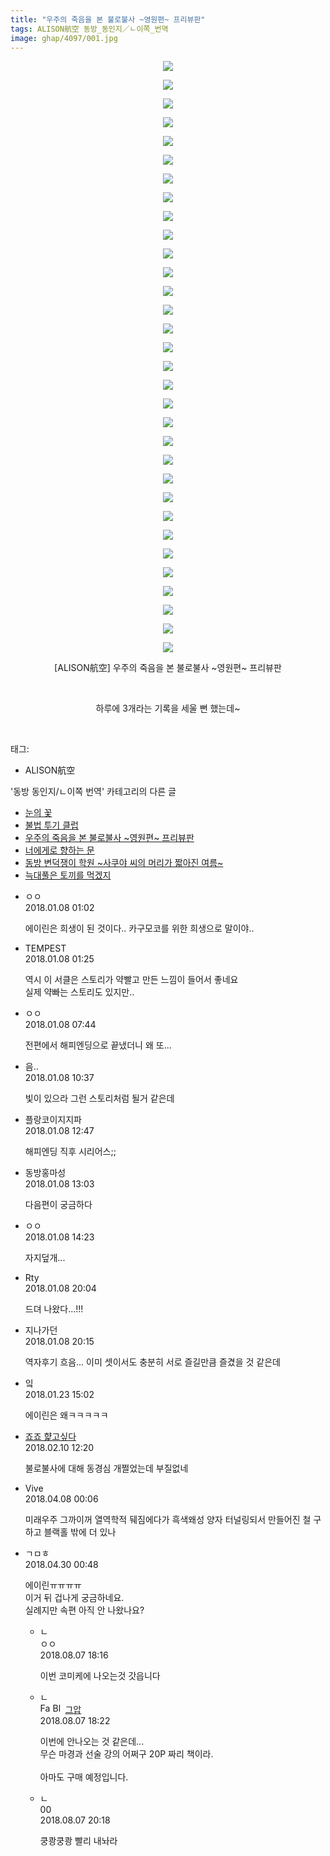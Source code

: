 ```yaml
---
title: "우주의 죽음을 본 불로불사 ~영원편~ 프리뷰판"
tags: ALISON航空 동방_동인지／ㄴ이쪽_번역
image: ghap/4097/001.jpg
---
```

<div class="article">
<p style="text-align: center; clear: none; float: none;"><img src="{{ site.nasurl }}/ghap/4097/001.jpg"/></p>
<p style="text-align: center; clear: none; float: none;"><img src="{{ site.nasurl }}/ghap/4097/002.jpg"/></p>
<p style="text-align: center; clear: none; float: none;"><img src="{{ site.nasurl }}/ghap/4097/003.jpg"/></p>
<p style="text-align: center; clear: none; float: none;"><img src="{{ site.nasurl }}/ghap/4097/004.jpg"/></p>
<p style="text-align: center; clear: none; float: none;"><img src="{{ site.nasurl }}/ghap/4097/005.jpg"/></p>
<p style="text-align: center; clear: none; float: none;"><img src="{{ site.nasurl }}/ghap/4097/006.jpg"/></p>
<p style="text-align: center; clear: none; float: none;"><img src="{{ site.nasurl }}/ghap/4097/007.jpg"/></p>
<p style="text-align: center; clear: none; float: none;"><img src="{{ site.nasurl }}/ghap/4097/008.jpg"/></p>
<p style="text-align: center; clear: none; float: none;"><img src="{{ site.nasurl }}/ghap/4097/009.jpg"/></p>
<p style="text-align: center; clear: none; float: none;"><img src="{{ site.nasurl }}/ghap/4097/010.jpg"/></p>
<p style="text-align: center; clear: none; float: none;"><img src="{{ site.nasurl }}/ghap/4097/011.jpg"/></p>
<p style="text-align: center; clear: none; float: none;"><img src="{{ site.nasurl }}/ghap/4097/012.jpg"/></p>
<p style="text-align: center; clear: none; float: none;"><img src="{{ site.nasurl }}/ghap/4097/013.jpg"/></p>
<p style="text-align: center; clear: none; float: none;"><img src="{{ site.nasurl }}/ghap/4097/014.jpg"/></p>
<p style="text-align: center; clear: none; float: none;"><img src="{{ site.nasurl }}/ghap/4097/015.jpg"/></p>
<p style="text-align: center; clear: none; float: none;"><img src="{{ site.nasurl }}/ghap/4097/016.jpg"/></p>
<p style="text-align: center; clear: none; float: none;"><img src="{{ site.nasurl }}/ghap/4097/017.jpg"/></p>
<p style="text-align: center; clear: none; float: none;"><img src="{{ site.nasurl }}/ghap/4097/018.jpg"/></p>
<p style="text-align: center; clear: none; float: none;"><img src="{{ site.nasurl }}/ghap/4097/019.jpg"/></p>
<p style="text-align: center; clear: none; float: none;"><img src="{{ site.nasurl }}/ghap/4097/020.jpg"/></p>
<p style="text-align: center; clear: none; float: none;"><img src="{{ site.nasurl }}/ghap/4097/021.jpg"/></p>
<p style="text-align: center; clear: none; float: none;"><img src="{{ site.nasurl }}/ghap/4097/022.jpg"/></p>
<p style="text-align: center; clear: none; float: none;"><img src="{{ site.nasurl }}/ghap/4097/023.jpg"/></p>
<p style="text-align: center; clear: none; float: none;"><img src="{{ site.nasurl }}/ghap/4097/024.jpg"/></p>
<p style="text-align: center; clear: none; float: none;"><img src="{{ site.nasurl }}/ghap/4097/025.jpg"/></p>
<p style="text-align: center; clear: none; float: none;"><img src="{{ site.nasurl }}/ghap/4097/026.jpg"/></p>
<p style="text-align: center; clear: none; float: none;"><img src="{{ site.nasurl }}/ghap/4097/027.jpg"/></p>
<p style="text-align: center; clear: none; float: none;"><img src="{{ site.nasurl }}/ghap/4097/028.jpg"/></p>
<p style="text-align: center; clear: none; float: none;"><img src="{{ site.nasurl }}/ghap/4097/029.jpg"/></p>
<p style="text-align: center; clear: none; float: none;"><img src="{{ site.nasurl }}/ghap/4097/030.jpg"/></p>
<p style="text-align: center; clear: none; float: none;"><img src="{{ site.nasurl }}/ghap/4097/031.jpg"/></p>
<p style="text-align: center; clear: none; float: none;"><img src="{{ site.nasurl }}/ghap/4097/032.jpg"/></p>
<p style="text-align: center; clear: none; float: none;">[ALISON航空] 우주의 죽음을 본 불로불사 ~영원편~ 프리뷰판</p>
<p style="text-align: center; clear: none; float: none;"><br/></p>
<p style="text-align: center; clear: none; float: none;">하루에 3개라는 기록을 세울 뻔 했는데~</p>
<p><br/></p>
</div><div class="tagTrail">
<p>태그: </p>
<ul>
<li>ALISON航空</li>
</ul>
</div><div class="another">
<p>'동방 동인지/ㄴ이쪽 번역' 카테고리의 다른 글</p>
<ul>
<li><a href="/2018-01-09-ghap_4099">눈의 꽃</a></li>
<li><a href="/2018-01-08-ghap_4098">불법 투기 클럽</a></li>
<li><a href="/2018-01-08-ghap_4097">우주의 죽음을 본 불로불사 ~영원편~ 프리뷰판</a></li>
<li><a href="/2018-01-07-ghap_4096">너에게로 향하는 문</a></li>
<li><a href="/2018-01-07-ghap_4095">동방 변덕쟁이 학원 ~사쿠야 씨의 머리가 짧아진 여름~</a></li>
<li><a href="/2018-01-05-ghap_4088">늑대풀은 토끼를 먹겠지</a></li>
</ul>
</div><div class="cb_module cb_fluid">
<div class="cb_wrt cb_profile">
<div class="comment">
<ul>
<li class="cb_thumb_off" id="comment15168872">
<div class="cb_comment_area">
<div class="cb_info_area">
<div class="cb_section">
<span class="cb_nick_name">ㅇㅇ</span>
</div>
<div class="cb_section">
<span class="cb_date">2018.01.08 01:02 </span>
</div>
</div>
<div class="cb_dsc_comment">
<p class="cb_dsc">
											에이린은 희생이 된 것이다.. 카구모코를 위한 희생으로 말이야..
										</p>
</div>
</div></li>
<li class="cb_thumb_off" id="comment15168882">
<div class="cb_comment_area">
<div class="cb_info_area">
<div class="cb_section">
<span class="cb_nick_name">TEMPEST</span>
</div>
<div class="cb_section">
<span class="cb_date">2018.01.08 01:25 </span>
</div>
</div>
<div class="cb_dsc_comment">
<p class="cb_dsc">
											역시 이 서클은 스토리가 약빨고 만든 느낌이 들어서 좋네요<br/>
실제 약빠는 스토리도 있지만..
										</p>
</div>
</div></li>
<li class="cb_thumb_off" id="comment15169001">
<div class="cb_comment_area">
<div class="cb_info_area">
<div class="cb_section">
<span class="cb_nick_name">ㅇㅇ</span>
</div>
<div class="cb_section">
<span class="cb_date">2018.01.08 07:44 </span>
</div>
</div>
<div class="cb_dsc_comment">
<p class="cb_dsc">
											전편에서 해피엔딩으로 끝냈더니 왜 또...
										</p>
</div>
</div></li>
<li class="cb_thumb_off" id="comment15169090">
<div class="cb_comment_area">
<div class="cb_info_area">
<div class="cb_section">
<span class="cb_nick_name">음..</span>
</div>
<div class="cb_section">
<span class="cb_date">2018.01.08 10:37 </span>
</div>
</div>
<div class="cb_dsc_comment">
<p class="cb_dsc">
											빛이 있으라 그런 스토리처럼 될거 같은데
										</p>
</div>
</div></li>
<li class="cb_thumb_off" id="comment15169148">
<div class="cb_comment_area">
<div class="cb_info_area">
<div class="cb_section">
<span class="cb_nick_name">플랑코이지지파</span>
</div>
<div class="cb_section">
<span class="cb_date">2018.01.08 12:47 </span>
</div>
</div>
<div class="cb_dsc_comment">
<p class="cb_dsc">
											해피엔딩 직후 시리어스;;
										</p>
</div>
</div></li>
<li class="cb_thumb_off" id="comment15169153">
<div class="cb_comment_area">
<div class="cb_info_area">
<div class="cb_section">
<span class="cb_nick_name">동방홍마성</span>
</div>
<div class="cb_section">
<span class="cb_date">2018.01.08 13:03 </span>
</div>
</div>
<div class="cb_dsc_comment">
<p class="cb_dsc">
											다음편이 궁금하다
										</p>
</div>
</div></li>
<li class="cb_thumb_off" id="comment15169182">
<div class="cb_comment_area">
<div class="cb_info_area">
<div class="cb_section">
<span class="cb_nick_name">ㅇㅇ</span>
</div>
<div class="cb_section">
<span class="cb_date">2018.01.08 14:23 </span>
</div>
</div>
<div class="cb_dsc_comment">
<p class="cb_dsc">
											자지덮개...
										</p>
</div>
</div></li>
<li class="cb_thumb_off" id="comment15169396">
<div class="cb_comment_area">
<div class="cb_info_area">
<div class="cb_section">
<span class="cb_nick_name">Rty</span>
</div>
<div class="cb_section">
<span class="cb_date">2018.01.08 20:04 </span>
</div>
</div>
<div class="cb_dsc_comment">
<p class="cb_dsc">
											드뎌 나왔다...!!!
										</p>
</div>
</div></li>
<li class="cb_thumb_off" id="comment15169402">
<div class="cb_comment_area">
<div class="cb_info_area">
<div class="cb_section">
<span class="cb_nick_name">지나가던</span>
</div>
<div class="cb_section">
<span class="cb_date">2018.01.08 20:15 </span>
</div>
</div>
<div class="cb_dsc_comment">
<p class="cb_dsc">
											역자후기 흐음... 이미 셋이서도 충분히 서로 즐길만큼 즐겼을 것 같은데
										</p>
</div>
</div></li>
<li class="cb_thumb_off" id="comment15180897">
<div class="cb_comment_area">
<div class="cb_info_area">
<div class="cb_section">
<span class="cb_nick_name">잌</span>
</div>
<div class="cb_section">
<span class="cb_date">2018.01.23 15:02 </span>
</div>
</div>
<div class="cb_dsc_comment">
<p class="cb_dsc">
											에이린은 왜ㅋㅋㅋㅋㅋ
										</p>
</div>
</div></li>
<li class="cb_thumb_off" id="comment15196678">
<div class="cb_comment_area">
<div class="cb_info_area">
<div class="cb_section">
<span class="cb_nick_name"> <a href="http://aaa" onclick="return openLinkInNewWindow(this)">죠죠 햝고싶다</a></span>
</div>
<div class="cb_section">
<span class="cb_date">2018.02.10 12:20 </span>
</div>
</div>
<div class="cb_dsc_comment">
<p class="cb_dsc">
											불로불사에 대해 동경심 개쩔었는데 부질없네
										</p>
</div>
</div></li>
<li class="cb_thumb_off" id="comment15235129">
<div class="cb_comment_area">
<div class="cb_info_area">
<div class="cb_section">
<span class="cb_nick_name">Vive</span>
</div>
<div class="cb_section">
<span class="cb_date">2018.04.08 00:06 </span>
</div>
</div>
<div class="cb_dsc_comment">
<p class="cb_dsc">
											미래우주 그까이꺼 열역학적 뒈짐에다가 흑색왜성 양자 터널링되서 만들어진 철 구하고 블랙홀 밖에 더 있나
										</p>
</div>
</div></li>
<li class="cb_thumb_off" id="comment15247134">
<div class="cb_comment_area">
<div class="cb_info_area">
<div class="cb_section">
<span class="cb_nick_name">ㄱㅁㅎ</span>
</div>
<div class="cb_section">
<span class="cb_date">2018.04.30 00:48 </span>
</div>
</div>
<div class="cb_dsc_comment">
<p class="cb_dsc">
											에이린ㅠㅠㅠㅠ<br/>
이거 뒤 겁나게 궁금하네요.<br/>
실례지만 속편 아직 안 나왔나요?
										</p>
</div>
<ul>
<li class="cb_thumb_off" id="comment15302670">
<span class="cb_bu_subnode">ㄴ</span>
<div class="cb_comment_area">
<div class="cb_info_area">
<div class="cb_section">
<span class="cb_nick_name">ㅇㅇ</span>
</div>
<div class="cb_section">
<span class="cb_date">2018.08.07 18:16 </span>
</div>
</div>
<div class="cb_dsc_comment">
<p class="cb_dsc">
																이번 코미케에 나오는것 갓읍니다
															</p>
</div>
</div>
</li>
<li class="cb_thumb_off" id="comment15302673">
<span class="cb_bu_subnode">ㄴ</span>
<div class="cb_comment_area">
<div class="cb_info_area">
<div class="cb_section">
<span class="cb_nick_name"><img alt="Favicon of https://ghaptouhou.tistory.com" height="16" onerror="this.onerror=null;this.parentNode.removeChild(this)" src="https://ghaptouhou.tistory.com/favicon.ico" width="16"/> <img alt="BlogIcon" height="16" onerror="this.parentNode.removeChild(this)" src="https://ghaptouhou.tistory.com/index.gif" width="16"/> <a href="https://ghaptouhou.tistory.com" onclick="return openLinkInNewWindow(this)"> 그압</a><span class="tistoryProfileLayerTrigger" onclick='TistoryProfile.show(event, this, {"title":"\uc800\uae30 \uc774\uac70 \ub098\uc911\uc5d0 \uc218\uc815 \uac00\ub2a5\ud558\ub098\uc694","url":"https:\/\/ghap.tistory.com","nickname":"\uadf8\uc555","items":[]}); return false;'></span></span>
</div>
<div class="cb_section">
<span class="cb_date">2018.08.07 18:22 </span>
</div>
</div>
<div class="cb_dsc_comment">
<p class="cb_dsc">
																이번에 안나오는 것 같은데...<br/>
무슨 마경과 선술 강의 어쩌구 20P 짜리 책이라.<br/>
<br/>
아마도 구매 예정입니다.
															</p>
</div>
</div>
</li>
<li class="cb_thumb_off" id="comment15302773">
<span class="cb_bu_subnode">ㄴ</span>
<div class="cb_comment_area">
<div class="cb_info_area">
<div class="cb_section">
<span class="cb_nick_name">00</span>
</div>
<div class="cb_section">
<span class="cb_date">2018.08.07 20:18 </span>
</div>
</div>
<div class="cb_dsc_comment">
<p class="cb_dsc">
																쿵쾅쿵쾅 빨리 내놔라
															</p>
</div>
</div>
</li>
</ul>
</div></li>
</ul>
</div>
</div><!-- commentList close -->
</div>